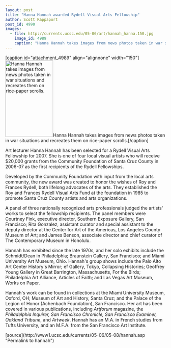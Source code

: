 ```yaml
---
layout: post
title: "Hanna Hannah awarded Rydell Visual Arts Fellowship"
author: Scott Rappaport
post_id: 4990
images:
  - file: http://currents.ucsc.edu/05-06/art/hannah_hanna.150.jpg
    image_id: 4989
    caption: "Hanna Hannah takes images from news photos taken in war situations and recreates them on rice-paper scrolls."
---
```


[caption id="attachment_4989" align="alignnone" width="150"]<a href="http://localhost/mysite/wp-content/uploads/2006/05/hannah_hanna.150.jpg"><img class="size-full wp-image-4989" src="http://localhost/mysite/wp-content/uploads/2006/05/hannah_hanna.150.jpg" alt="Hanna Hannah takes images from news photos taken in war situations and recreates them on rice-paper scrolls." width="150" height="240" /></a>Hanna Hannah takes images from news photos taken in war situations and recreates them on rice-paper scrolls.[/caption]
<a name="content" id="content"></a>
<p>
  Art lecturer Hanna Hannah has been selected for a Rydell Visual Arts Fellowship for 2007. She is one of four local visual artists who will receive $20,000 grants from the Community Foundation of Santa Cruz County in 2006-07 as the first recipients of the Rydell Fellowships.
</p>
<p>
  Developed by the Community Foundation with input from the local arts community, the new award was created to honor the wishes of Roy and Frances Rydell, both lifelong advocates of the arts. They established the Roy and Frances Rydell Visual Arts Fund at the foundation in 1985 to promote Santa Cruz County artists and arts organizations.
</p>
<p>
  A panel of three nationally recognized arts professionals judged the artists' works to select the fellowship recipients. The panel members were Courtney Fink, executive director, Southern Exposure Gallery, San Francisco; Rita Gonzalez, assistant curator and special assistant to the deputy director at the Center for Art of the Americas, Los Angeles County Museum of Art; and James Benson, associate director and chief curator of The Contemporary Museum in Honolulu.
</p>
<p>
  Hannah has exhibited since the late 1970s, and her solo exhibits include the Schmidt/Dean in Philadelphia; Braunstein Gallery, San Francisco; and Miami University Art Museum, Ohio. Hannah's group shows include the Palo Alto Art Center History's Mirror; ef Gallery, Tokyo, Collapsing Histories; Geoffrey Young Gallery in Great Barrington, Massachusetts, For the Birds; Philadelphia Art Alliance, Articles of Faith; and Las Vegas Art Museum, Works on Paper.
</p>
<p>
  Hannah's work can be found in collections at the Miami University Museum, Oxford, OH; Museum of Art and History, Santa Cruz; and the Palace of the Legion of Honor (Achenbach Foundation), San Francisco. Her art has been covered in various publications, including <i>Artforum</i> magazine, the <i>Philadelphia Inquirer, San Francisco Chronicle, San Francisco Examiner, Oakland Tribune</i>, and <i>Artweek</i>. Hannah has an M.A. in French studies from Tufts University, and an M.F.A. from the San Francisco Art Institute.
</p>
[source](http://www1.ucsc.edu/currents/05-06/05-08/hannah.asp "Permalink to hannah")
